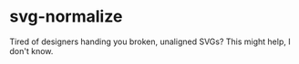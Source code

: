 # svg-normalize
Tired of designers handing you broken, unaligned SVGs? This might help, I don't know.
